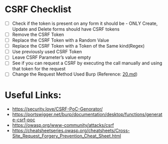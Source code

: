 # CSRF Checklist
- [ ] Check if the token is present on any form it should be - ONLY Create, Update and Delete forms should have CSRF tokens
- [ ] Remove the CSRF Token
- [ ] Replace the CSRF Token with a Random Value
- [ ] Replace the CSRF Token with a Token of the Same kind(Regex)
- [ ] Use previously used CSRF Token
- [ ] Leave CSRF Parameter’s value empty
- [ ] See if you can request a CSRF by executing the call manually and using that token for the request
- [ ] Change the Request Method Used Burp (Reference: [20.md](https://github.com/R0h1t3/Hackxpert-Labs/blob/main/CSRF/20.md))

# Useful Links:
- https://security.love/CSRF-PoC-Genorator/
- https://portswigger.net/burp/documentation/desktop/functions/generate-csrf-poc
- https://owasp.org/www-community/attacks/csrf
- https://cheatsheetseries.owasp.org/cheatsheets/Cross-Site_Request_Forgery_Prevention_Cheat_Sheet.html

